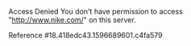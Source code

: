 Access Denied You don't have permission to access "http://www.nike.com/" on this server.

Reference #18.418edc43.1596689601.c4fa579